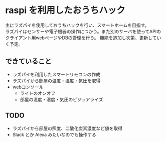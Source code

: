 # raspi を利用したおうちハック

主にラズパイを使用しておうちハックを行い、スマートホームを目指す。  
ラズパイはセンサーや電子機器の操作につかう。また別のサーバを使ってAPIのクライアント用webページやDBの管理を行う。
機能を追加し次第、更新していく予定。


## できていること
- ラズパイを利用したスマートリモコンの作成
- ラズパイから部屋の温度・湿度・気圧を取得
- webコンソール
  - ライトのオンオフ
  - 部屋の温度・湿度・気圧のビジュアライズ

## TODO
- ラズパイから部屋の照度、二酸化炭素濃度など値を取得
- Slack とか Alexa みたいなのでも操作する
